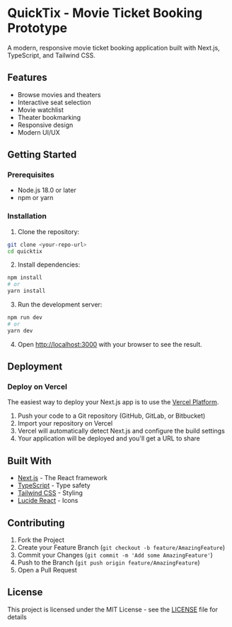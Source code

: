# QuickTix - Movie Ticket Booking Prototype

A modern, responsive movie ticket booking application built with Next.js, TypeScript, and Tailwind CSS.

## Features

- Browse movies and theaters
- Interactive seat selection
- Movie watchlist
- Theater bookmarking
- Responsive design
- Modern UI/UX

## Getting Started

### Prerequisites

- Node.js 18.0 or later
- npm or yarn

### Installation

1. Clone the repository:
```bash
git clone <your-repo-url>
cd quicktix
```

2. Install dependencies:
```bash
npm install
# or
yarn install
```

3. Run the development server:
```bash
npm run dev
# or
yarn dev
```

4. Open [http://localhost:3000](http://localhost:3000) with your browser to see the result.

## Deployment

### Deploy on Vercel

The easiest way to deploy your Next.js app is to use the [Vercel Platform](https://vercel.com/new?utm_medium=default-template&filter=next.js).

1. Push your code to a Git repository (GitHub, GitLab, or Bitbucket)
2. Import your repository on Vercel
3. Vercel will automatically detect Next.js and configure the build settings
4. Your application will be deployed and you'll get a URL to share

## Built With

- [Next.js](https://nextjs.org/) - The React framework
- [TypeScript](https://www.typescriptlang.org/) - Type safety
- [Tailwind CSS](https://tailwindcss.com/) - Styling
- [Lucide React](https://lucide.dev/) - Icons

## Contributing

1. Fork the Project
2. Create your Feature Branch (`git checkout -b feature/AmazingFeature`)
3. Commit your Changes (`git commit -m 'Add some AmazingFeature'`)
4. Push to the Branch (`git push origin feature/AmazingFeature`)
5. Open a Pull Request

## License

This project is licensed under the MIT License - see the [LICENSE](LICENSE) file for details

